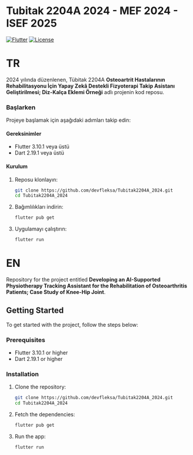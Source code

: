 # Tubitak 2204A 2024 - MEF 2024 - ISEF 2025

[![Flutter](https://img.shields.io/badge/Flutter-3.10.1-blue.svg)](https://flutter.dev)
[![License](https://img.shields.io/badge/License-MIT-green.svg)](https://github.com/devfleksa/Tubitak2204A_2024/blob/main/LICENSE)

# TR

2024 yılında düzenlenen, Tübitak 2204A **Osteoartrit Hastalarının Rehabilitasyonu İçin Yapay Zekâ Destekli Fizyoterapi Takip Asistanı Geliştirilmesi; Diz-Kalça Eklemi Örneği** adlı projenin kod reposu.

### Başlarken

Projeye başlamak için aşağıdaki adımları takip edin:

#### Gereksinimler

- Flutter 3.10.1 veya üstü
- Dart 2.19.1 veya üstü

#### Kurulum

1. Reposu klonlayın:
    ```sh
    git clone https://github.com/devfleksa/Tubitak2204A_2024.git
    cd Tubitak2204A_2024
    ```

2. Bağımlılıkları indirin:
    ```sh
    flutter pub get
    ```

3. Uygulamayı çalıştırın:
    ```sh
    flutter run
    ```
# EN

Repository for the project entitled **Developing an AI-Supported Physiotherapy Tracking Assistant for the Rehabilitation of Osteoarthritis Patients; Case Study of Knee-Hip Joint**.

## Getting Started

To get started with the project, follow the steps below:

### Prerequisites

- Flutter 3.10.1 or higher
- Dart 2.19.1 or higher

### Installation

1. Clone the repository:
    ```sh
    git clone https://github.com/devfleksa/Tubitak2204A_2024.git
    cd Tubitak2204A_2024
    ```

2. Fetch the dependencies:
    ```sh
    flutter pub get
    ```

3. Run the app:
    ```sh
    flutter run
    ```
